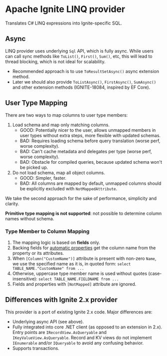 # Apache Ignite LINQ provider

Translates C# LINQ expressions into Ignite-specific SQL.


## Async

LINQ provider uses underlying `Sql` API, which is fully async. While users can call sync methods like `ToList()`, `First()`, `Sum()`, etc, this will lead to thread blocking, which is not ideal for scalability.

* Recommended approach is to use `ToResultSetAsync()` async extension method.
* Later we should also provide `ToListAsync()`, `FirstAsync()`, `SumAsync()` and other extension methods (IGNITE-18084, inspired by EF Core).


## User Type Mapping

There are two ways to map columns to user type members:
1. Load schema and map only matching columns.
   - GOOD: Potentially nicer to the user, allows unmapped members in user types without extra steps, more flexible with updated schemas.
   - BAD: Requires loading schema before query translation (worse perf, worse complexity).
   - BAD: Can't cache metadata and delegates per type (worse perf, worse complexity).
   - BAD: Obstacle for compiled queries, because updated schema won't be picked up.
2. Do not load schema, map all object columns.
   - GOOD: Simpler, faster.
   - BAD: All columns are mapped by default, unmapped columns should be explicitly excluded with `NotMappedAttribute`.

We take the second approach for the sake of performance, simplicity and clarity.

**Primitive type mapping is not supported**: not possible to determine column names without schema.

### Type Member to Column Mapping

1. The mapping logic is based on **fields** only.
2. Backing fields for [automatic properties](https://learn.microsoft.com/en-us/dotnet/csharp/programming-guide/classes-and-structs/auto-implemented-properties) get the column name from the property or its attributes.
3. When `[Column("CustomName")]` attribute is present with non-zero `Name`, we use the specified name as it is, in quoted form: `select TABLE_NAME."CustomName" from ...`
4. Otherwise, uppercase type member name is used without quotes (case-insensitive): `select TABLE_NAME.FIELDNAME from ...`
5. Fields and properties with `[NotMapped]` attribute are ignored.


## Differences with Ignite 2.x provider

This provider is a port of existing Ignite 2.x code. Major differences are:

* Underlying async API (see above).
* Fully integrated into core .NET client (as opposed to an extension in 2.x). Entry points are `IRecordView.AsQueryable` and `IKeyValueView.AsQueryable`. Record and KV views do not implement `IEnumerable` and/or `IQueryable` to avoid any confusing behavior.
* Supports transactions.
